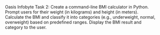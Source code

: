 Oasis Infobyte Task 2:
Create a command-line BMI calculator in Python. Prompt users for their weight (in kilograms) and height (in meters). 
Calculate the BMI and classify it into categories (e.g., underweight, normal, overweight) based on predefined ranges. Display the BMI result and category to the user.

